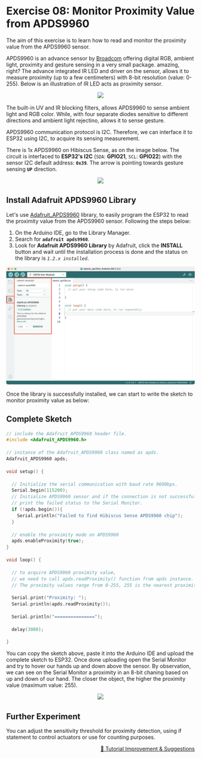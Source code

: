 # Exercise 08: Monitor Proximity Value from APDS9960

The aim of this exercise is to learn how to read and monitor the proximity value from the APDS9960 sensor.

APDS9960 is an advance sensor by [Broadcom](https://www.broadcom.com/products/optical-sensors/integrated-ambient-light-and-proximity-sensors/apds-9960) offering digital RGB, ambient light, proximity and gesture sensing in a very small package. amazing, right? The advance integrated IR LED and driver on the sensor, allows it to measure proximity (up to a few centimeters) with 8-bit resolution (value: 0-255). Below is an illustration of IR LED acts as proximity sensor.

<p align="center"><a href="https://myduino.com/product/myd-036/"><img src="https://github.com/myduino/Hibiscus-Sense-Arduino/raw/main/references/image-exercise-eight.gif" width="500"></a></p>

The built-in UV and IR blocking filters, allows APDS9960 to sense ambient light and RGB color. While, with four separate diodes sensitive to different directions and ambient light rejectino, allows it to sense gesture.

APDS9960 communication protocol is I2C. Therefore, we can interface it to ESP32 using I2C, to acquire its sensing measurement.

There is 1x APDS9960 on Hibiscus Sense, as on the image below. The circuit is interfaced to **ESP32's I2C** (`SDA`: **GPIO21**, `SCL`: **GPIO22**) with the sensor I2C default address: **`0x39`**. The arrow is pointing towards gesture sensing **`UP`** direction.

<p align="center"><a href="https://myduino.com/product/myd-036/"><img src="https://github.com/myduino/Hibiscus-Sense-Arduino/raw/main/references/image-exercise-eight-a.png" width="400"></a></p>

## Install Adafruit APDS9960 Library
Let's use [Adafruit_APDS9960](https://github.com/adafruit/Adafruit_APDS9960) library, to easily program the ESP32 to read the proximity value from the APDS9960 sensor. Following the steps below:
1. On the Arduino IDE, go to the Library Manager.
2. Search for **`adafruit apds9960`**.
3. Look for **Adafruit APDS9960 Library** by Adafruit, click the **INSTALL** button and wait until the installation process is done and the status on the library is *`1.2.x installed`*.

<p align="center"><a href="https://myduino.com/product/myd-036/"><img src="https://github.com/myduino/Hibiscus-Sense-Arduino/raw/main/references/image-exercise-eight-b.png" width="700"></a></p>

Once the library is successfully installed, we can start to write the sketch to monitor proximity value as below:

## Complete Sketch
```cpp
// include the Adafruit_APDS9960 header file.
#include <Adafruit_APDS9960.h>

// instance of the Adafruit_APDS9960 class named as apds.
Adafruit_APDS9960 apds;

void setup() {
  
  // Initialize the serial communication with baud rate 9600bps.
  Serial.begin(115200);
  // Initialize APDS9960 sensor and if the connection is not successful,
  // print the failed status to the Serial Monitor.
  if (!apds.begin()){
    Serial.println("Failed to find Hibiscus Sense APDS9960 chip");
  }

  // enable the proximity mode on APDS9960
  apds.enableProximity(true);
}

void loop() {

  // to acquire APDS9960 proximity value,
  // we need to call apds.readProximity() function from apds instance.
  // The proximity values range from 0-255, 255 is the nearest proximity value.

  Serial.print("Proximity: ");
  Serial.println(apds.readProximity());

  Serial.println("===============");

  delay(3000);

}
```


You can copy the sketch above, paste it into the Arduino IDE and upload the complete sketch to ESP32. Once done uploading open the Serial Monitor and try to hover our hands up and down above the sensor. By observation, we can see on the Serial Monitor a proximity in an 8-bit chaning based on up and down of our hand. The closer the object, the higher the proximity value (maximum value: 255).

<p align="center"><a href="https://myduino.com/product/myd-036/"><img src="https://github.com/
myinvent/hibiscus-sense/raw/main/references/image-exercise-eight-c.gif" width="600"></a></p>

## Further Experiment
You can adjust the sensitivity threshold for proximity detection, using if statement to control actuators or use for counting purposes.

<p align="right"><a href="https://forms.gle/UgpDSFc46K4MkvTM8">&#128640; Tutorial Improvement & Suggestions</a></p>